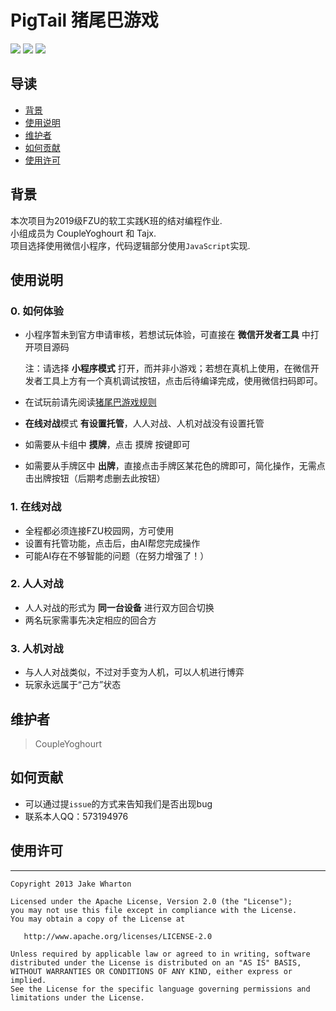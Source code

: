 # PigTail 猪尾巴游戏

<a href="https://github.com/CoupleYoghourt">
  <img src="https://badgen.net/badge/Author/ZhengHaobin/blue?icon=telegram"/></a>
<a href="https://github.com/CoupleYoghourt/PigTail">  <img src="https://badgen.net/badge/PigTail/public/black?icon=github"/></a>
<a>
  <img src="https://badgen.net/badge/Language/JavaScript/pink?icon=eclipse"/>
</a>

## 导读

- [背景](#背景)
- [使用说明](#使用说明)
- [维护者](#维护者)
- [如何贡献](#如何贡献)
- [使用许可](#使用许可)

## 背景

本次项目为2019级FZU的软工实践K班的结对编程作业.</br>
小组成员为 CoupleYoghourt 和 Tajx.</br>
项目选择使用微信小程序，代码逻辑部分使用`JavaScript`实现.</br>

## 使用说明

### 0. 如何体验

- 小程序暂未到官方申请审核，若想试玩体验，可直接在 **微信开发者工具** 中打开项目源码

  注：请选择 **小程序模式** 打开，而并非小游戏；若想在真机上使用，在微信开发者工具上方有一个真机调试按钮，点击后待编译完成，使用微信扫码即可。

- 在试玩前请先阅读<a href="https://edu.cnblogs.com/campus/fzu/FZU_SE_K/homework/12286">猪尾巴游戏规则</a>

- **在线对战**模式 **有设置托管**，人人对战、人机对战没有设置托管

- 如需要从卡组中 **摸牌**，点击 摸牌 按键即可

- 如需要从手牌区中 **出牌**，直接点击手牌区某花色的牌即可，简化操作，无需点击出牌按钮（后期考虑删去此按钮）

### 1. 在线对战

- 全程都必须连接FZU校园网，方可使用
- 设置有托管功能，点击后，由AI帮您完成操作
- 可能AI存在不够智能的问题（在努力增强了！）

### 2. 人人对战

- 人人对战的形式为 **同一台设备** 进行双方回合切换
- 两名玩家需事先决定相应的回合方

### 3. 人机对战
- 与人人对战类似，不过对手变为人机，可以人机进行博弈
- 玩家永远属于“己方”状态

## 维护者

> CoupleYoghourt

## 如何贡献

- 可以通过提`issue`的方式来告知我们是否出现bug
- 联系本人QQ：573194976

## 使用许可

-------

    Copyright 2013 Jake Wharton
    
    Licensed under the Apache License, Version 2.0 (the "License");
    you may not use this file except in compliance with the License.
    You may obtain a copy of the License at
    
       http://www.apache.org/licenses/LICENSE-2.0
    
    Unless required by applicable law or agreed to in writing, software
    distributed under the License is distributed on an "AS IS" BASIS,
    WITHOUT WARRANTIES OR CONDITIONS OF ANY KIND, either express or implied.
    See the License for the specific language governing permissions and
    limitations under the License.
